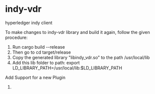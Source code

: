 # indy-vdr
hyperledger indy client


To make changes to indy-vdr library and build it again, follow the given procedure:

1. Run cargo build --release
2. Then go to cd target/release
3. Copy the generated library "libindy_vdr.so" to the path /usr/local/lib
4. Add this lib folder to path: export LD_LIBRARY_PATH=/usr/local/lib:$LD_LIBRARY_PATH

Add Support for a new Plugin

1. 